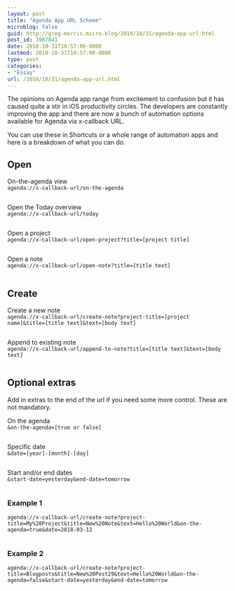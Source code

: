 ```yaml
---
layout: post
title: "Agenda App URL Scheme"
microblog: false
guid: http://greg-morris.micro.blog/2018/10/31/agenda-app-url.html
post_id: 3987841
date: 2018-10-31T10:57:00-0000
lastmod: 2018-10-31T10:57:00-0000
type: post
categories:
- "Essay"
url: /2018/10/31/agenda-app-url.html
---
```

<!--kg-card-begin: html--><p><!--kg-card-begin: html--></p>
<p>The opinions on Agenda app range from excitement to confusion but it has caused quite a stir in iOS productivity circles. The developers are constantly improving the app and there are now a bunch of automation options available for Agenda via x-callback URL.</p>
<p>You can use these in Shortcuts or a whole range of automation apps and here is a breakdown of what you can do.</p>
<h2>Open</h2>
<p>On-the-agenda view<br />
<code>agenda://x-callback-url/on-the-agenda<br />
</code></p>
<p>Open the Today overview<br />
<code>agenda://x-callback-url/today<br />
</code></p>
<p>Open a project<br />
<code>agenda://x-callback-url/open-project?title=[project title]<br />
</code></p>
<p>Open a note<br />
<code>agenda://x-callback-url/open-note?title=[title text]<br />
</code></p>
<h2>Create</h2>
<p>Create a new note<br />
<code>agenda://x-callback-url/create-note?project-title=[project name]&amp;title=[title text]&amp;text=[body text]<br />
</code></p>
<p>Append to existing note<br />
<code>agenda://x-callback-url/append-to-note?title=[title text]&amp;text=[body text]<br />
</code></p>
<h2>Optional extras</h2>
<p>Add in extras to the end of the url if you need some more control. These are not mandatory.</p>
<p>On the agenda<br />
<code>&amp;on-the-agenda=[true or false]<br />
</code></p>
<p>Specific date<br />
<code>&amp;date=[year]-[month]-[day]<br />
</code></p>
<p>Start and/or end dates<br />
<code>&amp;start-date=yesterday&amp;end-date=tomorrow<br />
</code></p>
<h3>Example 1</h3>
<p><code>agenda://x-callback-url/create-note?project-title=My%20Project&amp;title=New%20Note&amp;text=Hello%20World&amp;on-the-agenda=true&amp;date=2018-03-12<br />
</code></p>
<h3>Example 2</h3>
<p><code>agenda://x-callback-url/create-note?project-title=Blogposts&amp;title=New%20Post29&amp;text=Hello%20World&amp;on-the-agenda=false&amp;start-date=yesterday&amp;end-date=tomorrow</code></p>
<p><!--kg-card-end: html--></p>
<!--kg-card-end: html-->
